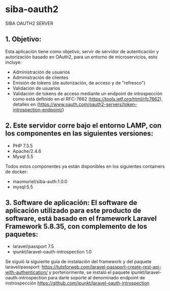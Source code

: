 # siba-oauth2
SIBA OAUTH2 SERVER

## 1. Objetivo:

Esta aplicación tiene como objetivo, servir de servidor de autenticación y autorización basado en OAuth2, para un entorno de microservicios, esto incluye:

- Administración de usuarios
- Administración de clientes
- Emisión de tokens (de autorización, de acceso y de "refresco")
- Validación de usuarios
- Validación de tokens de acceso mediante un endpoint de introspección como está definido en el RFC-7662 (https://tools.ietf.org/html/rfc7662), detalles en (https://www.oauth.com/oauth2-servers/token-introspection-endpoint/)

## 2. Este servidor corre bajo el entorno LAMP, con los componentes en las siguientes versiones:

- PHP 7.3.5 
- Apache/2.4.6
- Mysql 5.5

Todos estos componentes ya están disponibles en los siguientes containers de docker:

+ maomuriel/siba-auth:1.0.0
+ mysql:5.5

## 3. Software de aplicación: El software de aplicación utilizado para este producto de software, está basado en el framework Laravel Framework 5.8.35, con complemento de los paquetes:

- laravel/passport 7.5
- ipunkt/laravel-oauth-introspection 1.0

Se siguió la siguiente guía de instalación del framework y del paquete laravel/passport: https://tutsforweb.com/laravel-passport-create-rest-api-with-authentication/ y porteriormente, se instaló el paquete ipunkt/laravel-oauth-introspection para darle soporte al denominado endpoint de instrospección https://github.com/ipunkt/laravel-oauth-introspection

